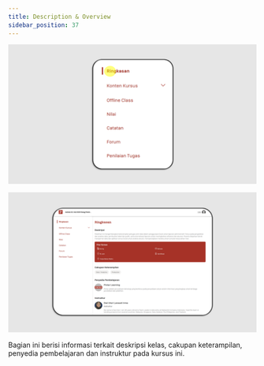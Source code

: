 ```yaml
---
title: Description & Overview
sidebar_position: 37
---
```

![](/img/description-indo-1.png)

![](/img/description-indo-2.png)


Bagian ini berisi informasi terkait deskripsi kelas, cakupan keterampilan, penyedia pembelajaran dan instruktur pada kursus ini.
